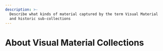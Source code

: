 ```yaml
---
description: >-
  Describe what kinds of material captured by the term Visual Material Culture
  and historic sub-collections
---
```


# About Visual Material Collections

